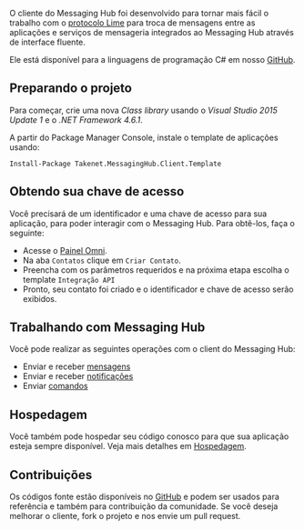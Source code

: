 O cliente do Messaging Hub foi desenvolvido para tornar mais fácil o trabalho com o [protocolo Lime](http://limeprotocol.org) para troca de mensagens entre as aplicações e serviços de mensageria integrados ao Messaging Hub através de interface fluente.

Ele está disponível para a linguagens de programação C# em nosso [GitHub](https://github.com/takenet/messaginghub-client-csharp).

## Preparando o projeto

Para começar, crie uma nova *Class library* usando o *Visual Studio 2015 Update 1* e o *.NET Framework 4.6.1*.

A partir do Package Manager Console, instale o template de aplicações usando:

    Install-Package Takenet.MessagingHub.Client.Template

## Obtendo sua chave de acesso

Você precisará de um identificador e uma chave de acesso para sua aplicação, para poder interagir com o Messaging Hub. Para obtê-los, faça o seguinte:
- Acesse o [Painel Omni](http://portal.messaginghub.io).
- Na aba `Contatos` clique em `Criar Contato`.
- Preencha com os parâmetros requeridos e na próxima etapa escolha o template `Integração API`
- Pronto, seu contato foi criado e o identificador e chave de acesso serão exibidos.

## Trabalhando com Messaging Hub

Você pode realizar as seguintes operações com o client do Messaging Hub:
- Enviar e receber [mensagens](http://portal.messaginghub.io/#/docs/messages)
- Enviar e receber [notificações](http://portal.messaginghub.io/#/docs/notifications)
- Enviar [comandos](http://portal.messaginghub.io/#/docs/commands)

## Hospedagem

Você também pode hospedar seu código conosco para que sua aplicação esteja sempre disponível.
Veja mais detalhes em [Hospedagem](http://messaginghub.io/docs/sdks/hosting).

## Contribuições

Os códigos fonte estão disponíveis no [GitHub](https://github.com/takenet) e podem ser usados para referência e também para contribuição da comunidade. Se você deseja melhorar o cliente, fork o projeto e nos envie um pull request.
